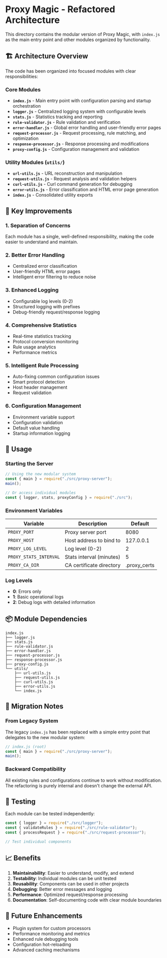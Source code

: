 # Proxy Magic - Refactored Architecture

This directory contains the modular version of Proxy Magic, with `index.js` as the main entry point and other modules organized by functionality.

## 🏗️ Architecture Overview

The code has been organized into focused modules with clear responsibilities:

### Core Modules

- **`index.js`** - Main entry point with configuration parsing and startup orchestration
- **`logger.js`** - Centralized logging system with configurable levels
- **`stats.js`** - Statistics tracking and reporting
- **`rule-validator.js`** - Rule validation and verification
- **`error-handler.js`** - Global error handling and user-friendly error pages
- **`request-processor.js`** - Request processing, rule matching, and optimization
- **`response-processor.js`** - Response processing and modifications
- **`proxy-config.js`** - Configuration management and validation

### Utility Modules (`utils/`)

- **`url-utils.js`** - URL reconstruction and manipulation
- **`request-utils.js`** - Request analysis and validation helpers
- **`curl-utils.js`** - Curl command generation for debugging
- **`error-utils.js`** - Error classification and HTML error page generation
- **`index.js`** - Consolidated utility exports

## 🔧 Key Improvements

### 1. **Separation of Concerns**

Each module has a single, well-defined responsibility, making the code easier to understand and maintain.

### 2. **Better Error Handling**

- Centralized error classification
- User-friendly HTML error pages
- Intelligent error filtering to reduce noise

### 3. **Enhanced Logging**

- Configurable log levels (0-2)
- Structured logging with prefixes
- Debug-friendly request/response logging

### 4. **Comprehensive Statistics**

- Real-time statistics tracking
- Protocol conversion monitoring
- Rule usage analytics
- Performance metrics

### 5. **Intelligent Rule Processing**

- Auto-fixing common configuration issues
- Smart protocol detection
- Host header management
- Request validation

### 6. **Configuration Management**

- Environment variable support
- Configuration validation
- Default value handling
- Startup information logging

## 🚀 Usage

### Starting the Server

```javascript
// Using the new modular system
const { main } = require("./src/proxy-server");
main();

// Or access individual modules
const { logger, stats, proxyConfig } = require("./src");
```

### Environment Variables

| Variable               | Description              | Default      |
| ---------------------- | ------------------------ | ------------ |
| `PROXY_PORT`           | Proxy server port        | 8080         |
| `PROXY_HOST`           | Host address to bind to  | 127.0.0.1    |
| `PROXY_LOG_LEVEL`      | Log level (0-2)          | 2            |
| `PROXY_STATS_INTERVAL` | Stats interval (minutes) | 5            |
| `PROXY_CA_DIR`         | CA certificate directory | .proxy_certs |

### Log Levels

- **0**: Errors only
- **1**: Basic operational logs
- **2**: Debug logs with detailed information

## 📦 Module Dependencies

```
index.js
├── logger.js
├── stats.js
├── rule-validator.js
├── error-handler.js
├── request-processor.js
├── response-processor.js
├── proxy-config.js
└── utils/
    ├── url-utils.js
    ├── request-utils.js
    ├── curl-utils.js
    ├── error-utils.js
    └── index.js
```

## 🔄 Migration Notes

### From Legacy System

The legacy `index.js` has been replaced with a simple entry point that delegates to the new modular system:

```javascript
// index.js (root)
const { main } = require("./src/proxy-server");
main();
```

### Backward Compatibility

All existing rules and configurations continue to work without modification. The refactoring is purely internal and doesn't change the external API.

## 🧪 Testing

Each module can be tested independently:

```javascript
const { logger } = require("./src/logger");
const { validateRules } = require("./src/rule-validator");
const { processRequest } = require("./src/request-processor");

// Test individual components
```

## 📈 Benefits

1. **Maintainability**: Easier to understand, modify, and extend
2. **Testability**: Individual modules can be unit tested
3. **Reusability**: Components can be used in other projects
4. **Debugging**: Better error messages and logging
5. **Performance**: Optimized request/response processing
6. **Documentation**: Self-documenting code with clear module boundaries

## 🔮 Future Enhancements

- Plugin system for custom processors
- Performance monitoring and metrics
- Enhanced rule debugging tools
- Configuration hot-reloading
- Advanced caching mechanisms
